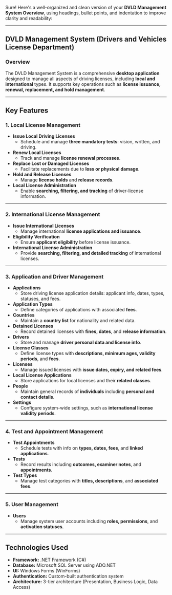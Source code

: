 Sure! Here's a well-organized and clean version of your **DVLD Management System Overview**, using headings, bullet points, and indentation to improve clarity and readability:

---

## **DVLD Management System (Drivers and Vehicles License Department)**

### **Overview**
The DVLD Management System is a comprehensive **desktop application** designed to manage all aspects of driving licenses, including **local and international** types. It supports key operations such as **license issuance, renewal, replacement, and hold management**.

---

## **Key Features**

### **1. Local License Management**
- **Issue Local Driving Licenses**
  - Schedule and manage **three mandatory tests**: vision, written, and driving.
- **Renew Local Licenses**
  - Track and manage **license renewal processes**.
- **Replace Lost or Damaged Licenses**
  - Facilitate replacements due to **loss or physical damage**.
- **Hold and Release Licenses**
  - Manage **license holds** and **release records**.
- **Local License Administration**
  - Enable **searching, filtering, and tracking** of driver-license information.

---

### **2. International License Management**
- **Issue International Licenses**
  - Manage international **license applications and issuance**.
- **Eligibility Verification**
  - Ensure **applicant eligibility** before license issuance.
- **International License Administration**
  - Provide **searching, filtering, and detailed tracking** of international licenses.

---

### **3. Application and Driver Management**
- **Applications**
  - Store driving license application details: applicant info, dates, types, statuses, and fees.
- **Application Types**
  - Define categories of applications with associated **fees**.
- **Countries**
  - Maintain a **country list** for nationality and related data.
- **Detained Licenses**
  - Record detained licenses with **fines, dates**, and **release information**.
- **Drivers**
  - Store and manage **driver personal data and license info**.
- **License Classes**
  - Define license types with **descriptions, minimum ages, validity periods**, and **fees**.
- **Licenses**
  - Manage issued licenses with **issue dates, expiry, and related fees**.
- **Local License Applications**
  - Store applications for local licenses and their **related classes**.
- **People**
  - Maintain general records of **individuals** including **personal and contact details**.
- **Settings**
  - Configure system-wide settings, such as **international license validity periods**.

---

### **4. Test and Appointment Management**
- **Test Appointments**
  - Schedule tests with info on **types, dates, fees**, and **linked applications**.
- **Tests**
  - Record results including **outcomes, examiner notes**, and **appointments**.
- **Test Types**
  - Manage test categories with **titles, descriptions**, and **associated fees**.

---

### **5. User Management**
- **Users**
  - Manage system user accounts including **roles, permissions**, and **activation statuses**.

---

## **Technologies Used**

- **Framework:** .NET Framework (C#)
- **Database:** Microsoft SQL Server using ADO.NET
- **UI:** Windows Forms (WinForms)
- **Authentication:** Custom-built authentication system
- **Architecture:** 3-tier architecture (Presentation, Business Logic, Data Access)
